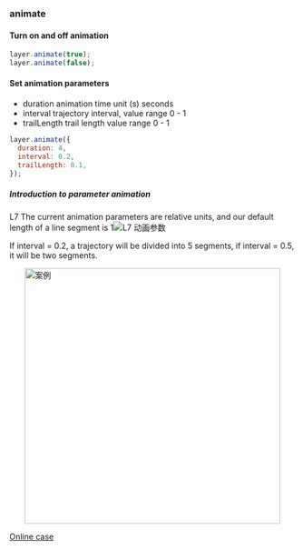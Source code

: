 ### animate

#### Turn on and off animation

```javascript
layer.animate(true);
layer.animate(false);
```

#### Set animation parameters

- duration animation time unit (s) seconds
- interval trajectory interval, value range 0 - 1
- trailLength trail length value range 0 - 1

```javascript
layer.animate({
  duration: 4,
  interval: 0.2,
  trailLength: 0.1,
});
```

##### Introduction to parameter animation

L7 The current animation parameters are relative units, and our default length of a line segment is 1![L7 动画参数](https://gw.alipayobjects.com/mdn/rms_855bab/afts/img/A*IBBfSIkb51cAAAAAAAAAAABkARQnAQ)

If interval = 0.2, a trajectory will be divided into 5 segments, if interval = 0.5, it will be two segments.

<img width="450px" style="display: block;margin: 0 auto;" alt="案例" src='https://gw.alipayobjects.com/mdn/rms_816329/afts/img/A*mo_7Q6sTqOIAAAAAAAAAAAAAARQnAQ'>

[Online case](/examples/gallery/animate#plane_animate2)
